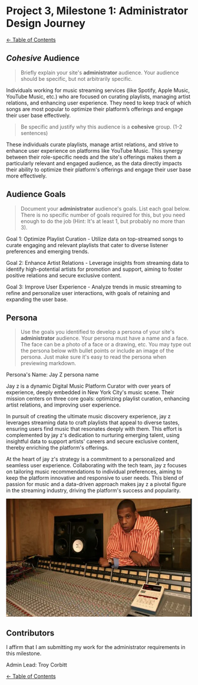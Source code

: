 # Project 3, Milestone 1: **Administrator** Design Journey

[← Table of Contents](../design-journey.md)

## _Cohesive_ Audience
> Briefly explain your site's **administrator** audience.
> Your audience should be specific, but not arbitrarily specific.


Individuals working for music streaming services (like Spotify, Apple Music, YouTube Music, etc.) who are focused on curating playlists, managing artist relations, and enhancing user experience. They need to keep track of which songs are most popular to optimize their platform’s offerings and engage their user base effectively.

> Be specific and justify why this audience is a **cohesive** group. (1-2 sentences)
>
 These individuals curate playlists, manage artist relations, and strive to enhance user experience on platforms like YouTube Music.  This synergy between their role-specific needs and the site's offerings makes them a particularly relevant and engaged audience, as the data directly impacts their ability to optimize their platform's offerings and engage their user base more effectively.

## Audience Goals
> Document your **administrator** audience's goals.
> List each goal below. There is no specific number of goals required for this, but you need
> enough to do the job (Hint: It's at least 1, but probably no more than 3).

Goal 1: Optimize Playlist Curation - Utilize data on top-streamed songs to curate engaging and relevant playlists that cater to diverse listener preferences and emerging trends.

Goal 2: Enhance Artist Relations - Leverage insights from streaming data to identify high-potential artists for promotion and support, aiming to foster positive relations and secure exclusive content.

Goal 3: Improve User Experience - Analyze trends in music streaming to refine and personalize user interactions, with goals of retaining and expanding the user base.



## Persona
> Use the goals you identified to develop a persona of your site's **administrator** audience.
> Your persona must have a name and a face. The face can be a photo of a face or a drawing, etc.
> You may type out the persona below with bullet points or include an image of the persona.
> Just make sure it's easy to read the persona when previewing markdown.

Persona's Name: Jay Z persona name

Jay z is a dynamic Digital Music Platform Curator with over  years of experience, deeply embedded in New York City's  music scene. Their mission centers on three core goals: optimizing playlist curation, enhancing artist relations, and improving user experience.

In pursuit of creating the ultimate music discovery experience, jay z leverages streaming data to craft playlists that appeal to diverse tastes, ensuring users find music that resonates deeply with them. This effort is complemented by jay z's dedication to nurturing emerging talent, using insightful data to support artists' careers and secure exclusive content, thereby enriching the platform's offerings.

At the heart of jay z's strategy is a commitment to a personalized and seamless user experience. Collaborating with the tech team, jay z focuses on tailoring music recommendations to individual preferences, aiming to keep the platform innovative and responsive to user needs. This blend of passion for music and a data-driven approach makes jay z a pivotal figure in the streaming industry, driving the platform's success and popularity.


![Admin Persona](face.jpg)








## Contributors

I affirm that I am submitting my work for the administrator requirements in this milestone.

Admin Lead: Troy Corbitt


[← Table of Contents](../design-journey.md)
